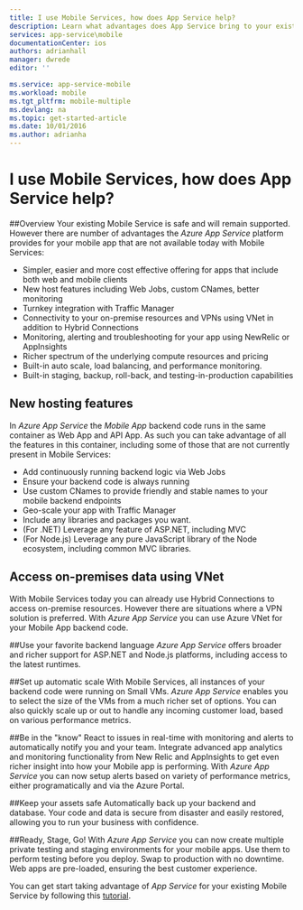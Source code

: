 ```yaml
---
title: I use Mobile Services, how does App Service help?
description: Learn what advantages does App Service bring to your existing Mobile Services projects.
services: app-service\mobile
documentationCenter: ios
authors: adrianhall
manager: dwrede
editor: ''

ms.service: app-service-mobile
ms.workload: mobile
ms.tgt_pltfrm: mobile-multiple
ms.devlang: na
ms.topic: get-started-article
ms.date: 10/01/2016
ms.author: adrianha
---
```


# <a name="getting-started"> </a>I use Mobile Services, how does App Service help?

##Overview
Your existing Mobile Service is safe and will remain supported. However there are number of advantages the *Azure App Service* platform provides for your mobile app
that are not available today with Mobile Services:

- Simpler, easier and more cost effective offering for apps that include both web and mobile clients
- New host features including Web Jobs, custom CNames, better monitoring
- Turnkey integration with Traffic Manager
- Connectivity to your on-premise resources and VPNs using VNet in addition to Hybrid Connections
- Monitoring, alerting and  troubleshooting for your app using NewRelic or AppInsights
- Richer spectrum of the underlying compute resources and pricing
- Built-in auto scale, load balancing, and performance monitoring.
- Built-in staging, backup, roll-back, and testing-in-production capabilities

## New hosting features
In *Azure App Service* the *Mobile App* backend code runs in the same container as Web App and API App. As such you can take advantage of all the features in
this container, including some of those that are not currently present in Mobile Services:

- Add continuously running backend logic via Web Jobs
- Ensure your backend code is always running
- Use custom CNames to provide friendly and stable names to your mobile backend endpoints
- Geo-scale your app with Traffic Manager
- Include any libraries and packages you want.
- (For .NET) Leverage any feature of ASP.NET, including MVC
- (For Node.js) Leverage any pure JavaScript library of the Node ecosystem, including common MVC libraries.

## Access on-premises data using VNet
With Mobile Services today you can already use Hybrid Connections to access on-premise resources. However there are situations where a VPN
solution is preferred. With *Azure App Service* you can use Azure VNet for your Mobile App backend code.

##Use your favorite backend language
*Azure App Service* offers broader and richer support for ASP.NET and Node.js platforms, including access to the latest runtimes.

##Set up automatic scale
With Mobile Services, all instances of your backend code were running on Small VMs. *Azure App Service* enables you to select the size of the
VMs from a much richer set of options. You can also  quickly scale up or out to handle any incoming customer load, based on various performance metrics.

##Be in the "know"
React to issues in real-time with monitoring and alerts to automatically notify you and your team. Integrate advanced app analytics and monitoring
functionality from New Relic and AppInsights to get even richer insight into how your Mobile app is performing. With *Azure App Service* you can now
setup alerts based on variety of performance metrics, either programatically and via the Azure Portal.

##Keep your assets safe
Automatically back up your backend and database. Your code and data is secure from disaster and easily restored, allowing you to run your business with confidence.

##Ready, Stage, Go!
With *Azure App Service* you can now create multiple private testing and staging environments for your mobile apps. Use them to perform testing
before you deploy. Swap to production with no downtime. Web apps are pre-loaded, ensuring the best customer experience.

You can get start taking advantage of *App Service* for your existing Mobile Service by following this [tutorial](./app-service-mobile-migrating-from-mobile-services.md).